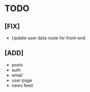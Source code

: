 # TODO
## [FIX]
* Update user data route for front-end
## [ADD]
* posts
* auth
* email
* user page
* news feed

